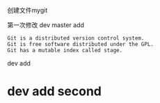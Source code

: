 
创建文件mygit

第一次修改
dev
master add

```
Git is a distributed version control system.
Git is free software distributed under the GPL.
Git has a mutable index called stage.
```

dev add

dev add second
=======
